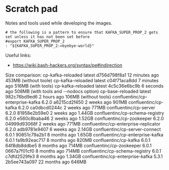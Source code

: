 # Scratch pad

Notes and tools used while developing the images.

```shell
# the following is a pattern to ensure that KAFKA_SUPER_PROP_2 gets set unless it has not been set before
#export KAFKA_SUPER_PROP_2
: "${KAFKA_SUPER_PROP_2:=byebye-world}"
```
Useful links:
- https://wiki.bash-hackers.org/syntax/pe#indirection



Size comparison:
cp-kafka-reloaded                             latest                                                  d756d798f8a1   12 minutes ago   453MB (without toole)
cp-kafka-reloaded                             latest                                                  c04f71aca8dd   7 minutes ago    516MB (with tools)
cp-kafka-reloaded                             latest                                                  4c5c36e6bc9b   6 seconds ago    508MB (with tools and --nodocs option)
cp-base-reloaded                              latest                                                  982c76bd9ed6   2 hours ago      106MB (without tools)
confluentinc/cp-enterprise-kafka              6.2.0                                                   a6215cd2f450   2 weeks ago      901MB
confluentinc/cp-kafka                         6.2.0                                                   ca0dbcd0244c   2 weeks ago      771MB
confluentinc/cp-server                        6.2.0                                                   81958e2b59e0   2 weeks ago      1.44GB
confluentinc/cp-schema-registry               6.2.0                                                   e560c8baba46   2 weeks ago      1.52GB
confluentinc/cp-zookeeper                     6.2.0                                                   04999d93068f   2 weeks ago      771MB
confluentinc/cp-enterprise-replicator         6.2.0                                                   adb9781e9407   6 weeks ago      2.14GB
confluentinc/cp-server-connect                6.0.1                                                   90851c79a2b1   8 months ago     1.65GB
confluentinc/cp-enterprise-kafka              6.0.1                                                   fa9b92eac717   8 months ago     820MB
confluentinc/cp-kafka                         6.0.1                                                   64f8db8ddbe5   8 months ago     714MB
confluentinc/cp-zookeeper                     6.0.1                                                   0667a7f01cf0   8 months ago     714MB
confluentinc/cp-schema-registry               6.0.1                                                   c7dfd2529fe3   8 months ago     1.34GB
confluentinc/cp-enterprise-kafka              5.3.1                                                   2b5ee743a097   22 months ago    646MB